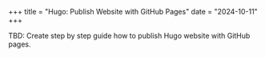 +++
title = "Hugo: Publish Website with GitHub Pages"
date = "2024-10-11"
+++

TBD: Create step by step guide how to publish Hugo website with GitHub pages.
